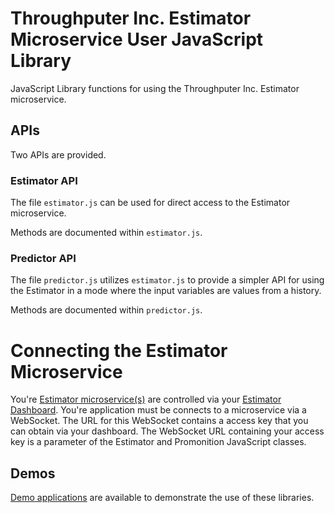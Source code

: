 # Throughputer Inc. Estimator Microservice User JavaScript Library

JavaScript Library functions for using the Throughputer Inc. Estimator microservice.

## APIs

Two APIs are provided.

### Estimator API

The file `estimator.js` can be used for direct access to the Estimator microservice.

Methods are documented within `estimator.js`.

### Predictor API

The file `predictor.js` utilizes `estimator.js` to provide a simpler API for using the Estimator in a mode where the input variables are values from a history.

Methods are documented within `predictor.js`.

# Connecting the Estimator Microservice

You're [Estimator microservice(s)](https://www.estimatorlab.com) are controlled via your [Estimator Dashboard](https://www.estimatorlab.com). You're application must be connects to a microservice via a WebSocket. The URL for this WebSocket contains a access key that you can obtain via your dashboard. The WebSocket URL containing your access key is a parameter of the Estimator and Promonition JavaScript classes.

## Demos

[Demo applications](https://github.com/throughputer/estimator_demos) are available to demonstrate the use of these libraries.
